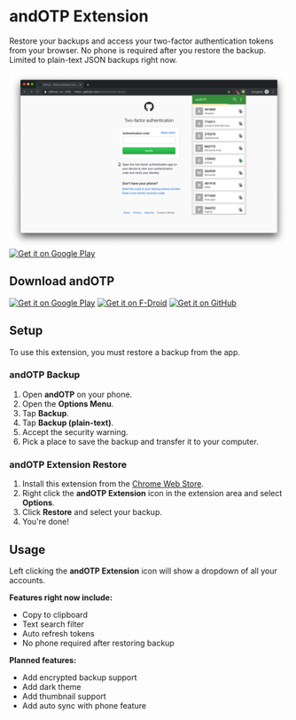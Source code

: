 # andOTP Extension

Restore your backups and access your two-factor authentication tokens from your browser. No phone is required after you restore the backup. Limited to plain-text JSON backups right now.

![andOTP Extension Screenshot](./src/screenshots/large-1-transparent.png)
[<img height=50 alt="Get it on Google Play" src="https://developer.chrome.com/webstore/images/ChromeWebStore_BadgeWBorder_v2_496x150.png" />](https://chrome.google.com/webstore/detail/andotp/apbpiclbhifcmlbhbhillogjkphjdamd)

## Download andOTP

[<img height=50 alt="Get it on Google Play" src="https://play.google.com/intl/en_us/badges/images/generic/en-play-badge.png" />](https://play.google.com/store/apps/details?id=org.shadowice.flocke.andotp)
[<img height=50 alt="Get it on F-Droid" src="https://f-droid.org/badge/get-it-on.png" />](https://f-droid.org/packages/org.shadowice.flocke.andotp/)
[<img height=50 alt="Get it on GitHub" src="https://raw.githubusercontent.com/flocke/andOTP/master/assets/badges/get-it-on-github.png" />](https://github.com/andOTP/andOTP/releases)

## Setup

To use this extension, you must restore a backup from the app.

### andOTP Backup

1. Open **andOTP** on your phone.
1. Open the **Options Menu**.
1. Tap **Backup**.
1. Tap **Backup (plain-text)**.
1. Accept the security warning.
1. Pick a place to save the backup and transfer it to your computer.

### andOTP Extension Restore

1. Install this extension from the [Chrome Web Store](https://chrome.google.com/webstore/detail/andotp/apbpiclbhifcmlbhbhillogjkphjdamd).
1. Right click the **andOTP Extension** icon in the extension area and select **Options**.
1. Click **Restore** and select your backup.
1. You're done!

## Usage

Left clicking the **andOTP Extension** icon will show a dropdown of all your accounts.

**Features right now include:**

- Copy to clipboard
- Text search filter
- Auto refresh tokens
- No phone required after restoring backup

**Planned features:**

- Add encrypted backup support
- Add dark theme
- Add thumbnail support
- Add auto sync with phone feature
